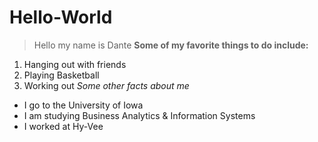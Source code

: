 # Hello-World
> Hello my name is Dante
**Some of my favorite things to do include:**
1. Hanging out with friends
2. Playing Basketball
3. Working out
*Some other facts about me*
- I go to the University of Iowa
- I am studying Business Analytics & Information Systems
- I worked at Hy-Vee
